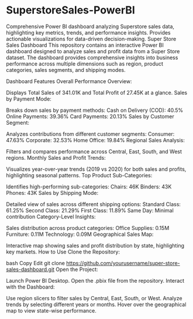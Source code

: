 # SuperstoreSales-PowerBI
Comprehensive Power BI dashboard analyzing Superstore sales data, highlighting key metrics, trends, and performance insights. Provides actionable visualizations for data-driven decision-making.
Super Store Sales Dashboard
This repository contains an interactive Power BI dashboard designed to analyze sales and profit data from a Super Store dataset. The dashboard provides comprehensive insights into business performance across multiple dimensions such as region, product categories, sales segments, and shipping modes.

Dashboard Features
Overall Performance Overview:

Displays Total Sales of 341.01K and Total Profit of 27.45K at a glance.
Sales by Payment Mode:

Breaks down sales by payment methods:
Cash on Delivery (COD): 40.5%
Online Payments: 39.36%
Card Payments: 20.13%
Sales by Customer Segment:

Analyzes contributions from different customer segments:
Consumer: 47.63%
Corporate: 32.53%
Home Office: 19.84%
Regional Sales Analysis:

Filters and compares performance across Central, East, South, and West regions.
Monthly Sales and Profit Trends:

Visualizes year-over-year trends (2019 vs 2020) for both sales and profits, highlighting seasonal patterns.
Top Product Sub-Categories:

Identifies high-performing sub-categories:
Chairs: 46K
Binders: 43K
Phones: 43K
Sales by Shipping Mode:

Detailed view of sales across different shipping options:
Standard Class: 61.25%
Second Class: 21.29%
First Class: 11.89%
Same Day: Minimal contribution
Category-Level Insights:

Sales distribution across product categories:
Office Supplies: 0.15M
Furniture: 0.11M
Technology: 0.09M
Geographical Sales Map:

Interactive map showing sales and profit distribution by state, highlighting key markets.
How to Use
Clone the Repository:

bash Copy Edit
git clone https://github.com/yourusername/super-store-sales-dashboard.git
Open the Project:

Launch Power BI Desktop.
Open the .pbix file from the repository.
Interact with the Dashboard:

Use region slicers to filter sales by Central, East, South, or West.
Analyze trends by selecting different years or months.
Hover over the geographical map to view state-wise performance.

